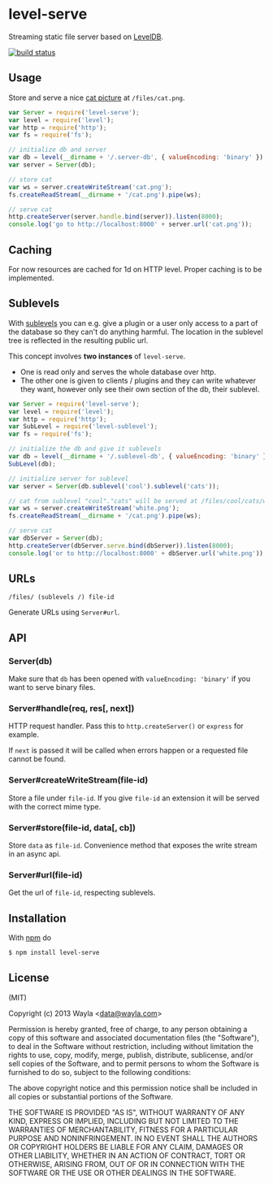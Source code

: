 
# level-serve

Streaming static file server based on
[LevelDB](https://github.com/rvagg/node-levelup).

[![build status](https://secure.travis-ci.org/Wayla/level-serve.png)](http://travis-ci.org/Wayla/level-serve)

## Usage

Store and serve a nice [cat picture](https://github.com/maxogden/cats) at
`/files/cat.png`.

```js
var Server = require('level-serve');
var level = require('level');
var http = require('http');
var fs = require('fs');

// initialize db and server
var db = level(__dirname + '/.server-db', { valueEncoding: 'binary' });
var server = Server(db);

// store cat
var ws = server.createWriteStream('cat.png');
fs.createReadStream(__dirname + '/cat.png').pipe(ws);

// serve cat
http.createServer(server.handle.bind(server)).listen(8000);
console.log('go to http://localhost:8000' + server.url('cat.png'));
```

## Caching

For now resources are cached for 1d on HTTP level. Proper caching is to be implemented.

## Sublevels

With [sublevels](https://github.com/dominictarr/level-sublevel) you can e.g.
give a plugin or a user only access to a part of the database so they can't
do anything harmful. The location in the sublevel tree is reflected in the
resulting public url.

This concept involves **two instances** of `level-serve`.

* One is read only and serves the whole database over http.
* The other one is given to clients / plugins and they can write whatever they
want, however only see their own section of the db, their sublevel.

```js
var Server = require('level-serve');
var level = require('level');
var http = require('http');
var SubLevel = require('level-sublevel');
var fs = require('fs');

// initialize the db and give it sublevels
var db = level(__dirname + '/.sublevel-db', { valueEncoding: 'binary' });
SubLevel(db);

// initialize server for sublevel
var server = Server(db.sublevel('cool').sublevel('cats'));

// cat from sublevel "cool"."cats" will be served at /files/cool/cats/white.png
var ws = server.createWriteStream('white.png');
fs.createReadStream(__dirname + '/cat.png').pipe(ws);

// serve cat
var dbServer = Server(db);
http.createServer(dbServer.serve.bind(dbServer)).listen(8000);
console.log('or to http://localhost:8000' + dbServer.url('white.png'));
```

## URLs

`/files/ (sublevels /) file-id `

Generate URLs using `Server#url`.

## API

### Server(db)

Make sure that `db` has been opened with `valueEncoding: 'binary'` if you want
to serve binary files.

### Server#handle(req, res[, next])

HTTP request handler. Pass this to `http.createServer()` or `express` for
example.

If `next` is passed it will be called when errors happen or a requested file
cannot be found.

### Server#createWriteStream(file-id)

Store a file under `file-id`. If you give `file-id` an extension it will be
served with the correct mime type.

### Server#store(file-id, data[, cb])

Store `data` as `file-id`. Convenience method that exposes the write stream
in an async api.

### Server#url(file-id)

Get the url of `file-id`, respecting sublevels.

## Installation

With [npm](http://npmjs.org) do

```bash
$ npm install level-serve
```

## License

(MIT)

Copyright (c) 2013 Wayla &lt;data@wayla.com&gt;

Permission is hereby granted, free of charge, to any person obtaining a copy of
this software and associated documentation files (the "Software"), to deal in
the Software without restriction, including without limitation the rights to
use, copy, modify, merge, publish, distribute, sublicense, and/or sell copies
of the Software, and to permit persons to whom the Software is furnished to do
so, subject to the following conditions:

The above copyright notice and this permission notice shall be included in all
copies or substantial portions of the Software.

THE SOFTWARE IS PROVIDED "AS IS", WITHOUT WARRANTY OF ANY KIND, EXPRESS OR
IMPLIED, INCLUDING BUT NOT LIMITED TO THE WARRANTIES OF MERCHANTABILITY,
FITNESS FOR A PARTICULAR PURPOSE AND NONINFRINGEMENT. IN NO EVENT SHALL THE
AUTHORS OR COPYRIGHT HOLDERS BE LIABLE FOR ANY CLAIM, DAMAGES OR OTHER
LIABILITY, WHETHER IN AN ACTION OF CONTRACT, TORT OR OTHERWISE, ARISING FROM,
OUT OF OR IN CONNECTION WITH THE SOFTWARE OR THE USE OR OTHER DEALINGS IN THE
SOFTWARE.
